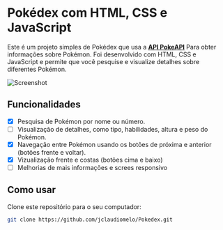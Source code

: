 
# Pokédex com HTML, CSS e JavaScript

Este é um projeto simples de Pokédex que usa a  **[API PokeAPI](https://pokeapi.co/)** 
Para obter informações sobre Pokémon. Foi desenvolvido com HTML, CSS e JavaScript e permite que você pesquise e visualize detalhes sobre diferentes Pokémon.

![Screenshot](../API-POKEMON/ASSETS/img/prev.jpeg)

## Funcionalidades

- [x] Pesquisa de Pokémon por nome ou número.
- [ ]  Visualização de detalhes, como tipo, habilidades, altura e peso do Pokémon. 
- [x]  Navegação entre Pokémon usando os botões de próxima e anterior (botões frente e voltar).
- [x]  Vizualização frente e costas (botões cima e baixo)
- [ ]  Melhorias de mais informações e screes responsivo

## Como usar

Clone este repositório para o seu computador:

```bash
git clone https://github.com/jclaudiomelo/Pokedex.git

